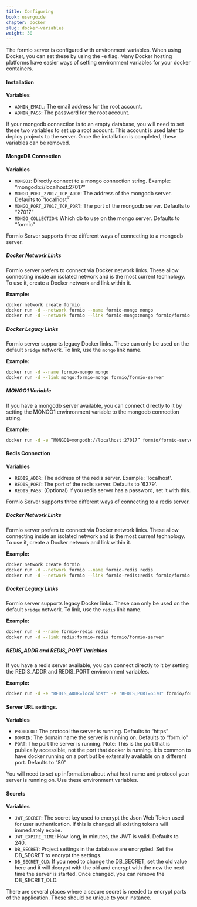 ```yaml
---
title: Configuring
book: userguide
chapter: docker
slug: docker-variables
weight: 30
---
```

The formio server is configured with environment variables. When using Docker, you can set these by using the -e flag. Many Docker hosting platforms have easier ways of setting environment variables for your docker containers.

#### Installation
**Variables**

 * ```ADMIN_EMAIL```: The email address for the root account.
 * ```ADMIN_PASS```: The password for the root account.

If your mongodb connection is to an empty database, you will need to set these two variables to set up a root account. This account is used later to deploy projects to the server. Once the installation is completed, these variables can be removed.

#### MongoDB Connection
**Variables**

 * ```MONGO1```: Directly connect to a mongo connection string. Example: “mongodb://localhost:27017”
 * ```MONGO_PORT_27017_TCP_ADDR```: The address of the mongodb server. Defaults to “localhost”
 * ```MONGO_PORT_27017_TCP_PORT```: The port of the mongodb server. Defaults to “27017”
 * ```MONGO_COLLECTION```: Which db to use on the mongo server. Defaults to “formio”

Formio Server supports three different ways of connecting to a mongodb server.

##### Docker Network Links
Formio server prefers to connect via Docker network links. These allow connecting inside an isolated network and is the most current technology. To use it, create a Docker network and link within it.

**Example:**

```bash
docker network create formio
docker run -d --network formio --name formio-mongo mongo
docker run -d --network formio --link formio-mongo:mongo formio/formio-server
```

##### Docker Legacy Links
Formio server supports legacy Docker links. These can only be used on the default ```bridge``` network. To link, use the ```mongo``` link name.

**Example:**

```bash
docker run -d --name formio-mongo mongo
docker run -d --link mongo:formio-mongo formio/formio-server
```

##### MONGO1 Variable
If you have a mongodb server available, you can connect directly to it by setting the MONGO1 envinronment variable to the mongodb connection string.

**Example:** 

```bash
docker run -d -e “MONGO1=mongodb://localhost:27017” formio/formio-server
```

#### Redis Connection
**Variables**

 * ```REDIS_ADDR```: The address of the redis server. Example: 'localhost'.
 * ```REDIS_PORT```: The port of the redis server. Defaults to '6379'.
 * ```REDIS_PASS```: (Optional) If you redis server has a password, set it with this.

Formio Server supports three different ways of connecting to a redis server.

##### Docker Network Links
Formio server prefers to connect via Docker network links. These allow connecting inside an isolated network and is the most current technology. To use it, create a Docker network and link within it.

**Example:**

```bash
docker network create formio
docker run -d --network formio --name formio-redis redis
docker run -d --network formio --link formio-redis:redis formio/formio-server
```

##### Docker Legacy Links
Formio server supports legacy Docker links. These can only be used on the default ```bridge``` network. To link, use the ```redis``` link name.

**Example:**

```bash
docker run -d --name formio-redis redis
docker run -d --link redis:formio-redis formio/formio-server
```

##### REDIS_ADDR and REDIS_PORT Variables
If you have a redis server available, you can connect directly to it by setting the REDIS_ADDR and REDIS_PORT envinronment variables.

**Example:** 

```bash
docker run -d -e "REDIS_ADDR=localhost" -e "REDIS_PORT=6370" formio/formio-server
```

#### Server URL settings.
**Variables**

 * ```PROTOCOL```: The protocol the server is running. Defaults to “https”
 * ```DOMAIN```: The domain name the server is running on. Defaults to “form.io”
 * ```PORT```: The port the server is running. Note: This is the port that is publically accessible, not the port that docker is running. It is common to have docker running on a port but be externally available on a different port. Defaults to “80”

You will need to set up information about what host name and protocol your server is running on. Use these environment variables.

#### Secrets
**Variables**

 * ```JWT_SECRET```: The secret key used to encrypt the Json Web Token used for user authentication. If this is changed all existing tokens will immediately expire.
 * ```JWT_EXPIRE_TIME```: How long, in minutes, the JWT is valid. Defaults to 240.
 * ```DB_SECRET```: Project settings in the database are encrypted. Set the DB_SECRET to encrypt the settings.
 * ```DB_SECRET_OLD```: If you need to change the DB_SECRET, set the old value here and it will decrypt with the old and encrypt with the new the next time the server is started. Once changed, you can remove the DB_SECRET_OLD.

There are several places where a secure secret is needed to encrypt parts of the application. These should be unique to your instance.
